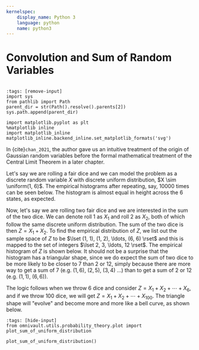 ```yaml
---
kernelspec:
    display_name: Python 3
    language: python
    name: python3
---
```


# Convolution and Sum of Random Variables

```{contents}
```

```{code-cell} ipython3
:tags: [remove-input]
import sys
from pathlib import Path
parent_dir = str(Path().resolve().parents[2])
sys.path.append(parent_dir)

import matplotlib.pyplot as plt
%matplotlib inline
import matplotlib_inline
matplotlib_inline.backend_inline.set_matplotlib_formats('svg')
```

In {cite}`chan_2021`, the author gave us an intuitive treatment of the origin of
Gaussian random variables before the formal mathematical treatment of the
Central Limit Theorem in a later chapter.

Let's say we are rolling a fair dice and we can model the problem as a discrete
random variable $X$ with discrete uniform distribution, $X \sim \uniform(1, 6)$.
The empirical histograms after repeating, say, $10000$ times can be seen below.
The histogram is almost equal in height across the 6 states, as expected.

Now, let's say we are rolling two fair dice and we are interested in the sum of
the two dice. We can denote roll 1 as $X_1$ and roll 2 as $X_2$, both of which
follow the same discrete uniform distribution. The sum of the two dice is then
$Z = X_1 + X_2$. To find the empirical distribution of $Z$, we list out the
sample space of $Z$ to be $\lset (1, 1), (1, 2), \ldots, (6, 6) \rset$ and this
is mapped to the set of integers $\lset 2, 3, \ldots, 12 \rset$. The empirical
histogram of $Z$ is shown below. It should not be a surprise that the histogram
has a triangular shape, since we do expect the sum of two dice to be more likely
to be closer to 7 than 2 or 12, simply because there are more way to get a sum
of 7 (e.g. $(1, 6)$, $(2, 5)$, $(3, 4)$ ...) than to get a sum of 2 or 12 (e.g.
$(1, 1)$, $(6, 6)$).

The logic follows when we throw $6$ dice and consider
$Z = X_1 + X_2 + \cdots + X_6$, and if we throw $100$ dice, we will get
$Z = X_1 + X_2 + \cdots + X_{100}$. The triangle shape will "evolve" and become
more and more like a bell curve, as shown below.

```{code-cell} ipython3
:tags: [hide-input]
from omnivault.utils.probability_theory.plot import plot_sum_of_uniform_distribution

plot_sum_of_uniform_distribution()
```

